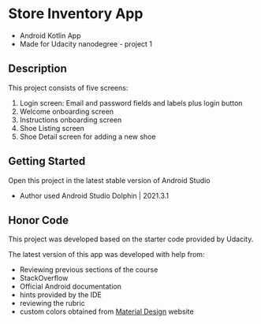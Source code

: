 # Store Inventory App
* Android Kotlin App
* Made for Udacity nanodegree - project 1

## Description

This project consists of five screens:

1. Login screen: Email and password fields and labels plus login button
2. Welcome onboarding screen
3. Instructions onboarding screen
4. Shoe Listing screen
5. Shoe Detail screen for adding a new shoe

## Getting Started

Open this project in the latest stable version of Android Studio 
- Author used Android Studio Dolphin | 2021.3.1

## Honor Code

This project was developed based on the starter code provided by Udacity.

The latest version of this app was developed with help from: 
  * Reviewing previous sections of the course
  * StackOverflow
  * Official Android documentation
  * hints provided by the IDE
  * reviewing the rubric
  * custom colors obtained from [Material Design](https://material.io/resources/color/#!/?view.left=0&view.right=0&primary.color=009688) website  



